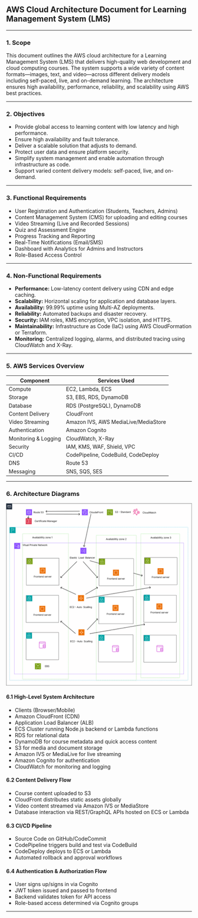 ## AWS Cloud Architecture Document for Learning Management System (LMS)

---

### 1. Scope

This document outlines the AWS cloud architecture for a Learning Management System (LMS) that delivers high-quality web development and cloud computing courses. The system supports a wide variety of content formats—images, text, and video—across different delivery models including self-paced, live, and on-demand learning. The architecture ensures high availability, performance, reliability, and scalability using AWS best practices.

---

### 2. Objectives

- Provide global access to learning content with low latency and high performance.
- Ensure high availability and fault tolerance.
- Deliver a scalable solution that adjusts to demand.
- Protect user data and ensure platform security.
- Simplify system management and enable automation through infrastructure as code.
- Support varied content delivery models: self-paced, live, and on-demand.

---

### 3. Functional Requirements

- User Registration and Authentication (Students, Teachers, Admins)
- Content Management System (CMS) for uploading and editing courses
- Video Streaming (Live and Recorded Sessions)
- Quiz and Assessment Engine
- Progress Tracking and Reporting
- Real-Time Notifications (Email/SMS)
- Dashboard with Analytics for Admins and Instructors
- Role-Based Access Control

---

### 4. Non-Functional Requirements

- **Performance:** Low-latency content delivery using CDN and edge caching.
- **Scalability:** Horizontal scaling for application and database layers.
- **Availability:** 99.99% uptime using Multi-AZ deployments.
- **Reliability:** Automated backups and disaster recovery.
- **Security:** IAM roles, KMS encryption, VPC isolation, and HTTPS.
- **Maintainability:** Infrastructure as Code (IaC) using AWS CloudFormation or Terraform.
- **Monitoring:** Centralized logging, alarms, and distributed tracing using CloudWatch and X-Ray.

---

### 5. AWS Services Overview

| Component            | Services Used                        |
| -------------------- | ------------------------------------ |
| Compute              | EC2, Lambda, ECS                     |
| Storage              | S3, EBS, RDS, DynamoDB               |
| Database             | RDS (PostgreSQL), DynamoDB           |
| Content Delivery     | CloudFront                           |
| Video Streaming      | Amazon IVS, AWS MediaLive/MediaStore |
| Authentication       | Amazon Cognito                       |
| Monitoring & Logging | CloudWatch, X-Ray                    |
| Security             | IAM, KMS, WAF, Shield, VPC           |
| CI/CD                | CodePipeline, CodeBuild, CodeDeploy  |
| DNS                  | Route 53                             |
| Messaging            | SNS, SQS, SES                        |

---

### 6. Architecture Diagrams

![Higher lever Diagram](diagram.png)

#### 6.1 High-Level System Architecture

- Clients (Browser/Mobile)
- Amazon CloudFront (CDN)
- Application Load Balancer (ALB)
- ECS Cluster running Node.js backend or Lambda functions
- RDS for relational data
- DynamoDB for course metadata and quick access content
- S3 for media and document storage
- Amazon IVS or MediaLive for live streaming
- Amazon Cognito for authentication
- CloudWatch for monitoring and logging

#### 6.2 Content Delivery Flow

- Course content uploaded to S3
- CloudFront distributes static assets globally
- Video content streamed via Amazon IVS or MediaStore
- Database interaction via REST/GraphQL APIs hosted on ECS or Lambda

#### 6.3 CI/CD Pipeline

- Source Code on GitHub/CodeCommit
- CodePipeline triggers build and test via CodeBuild
- CodeDeploy deploys to ECS or Lambda
- Automated rollback and approval workflows

#### 6.4 Authentication & Authorization Flow

- User signs up/signs in via Cognito
- JWT token issued and passed to frontend
- Backend validates token for API access
- Role-based access determined via Cognito groups

---
